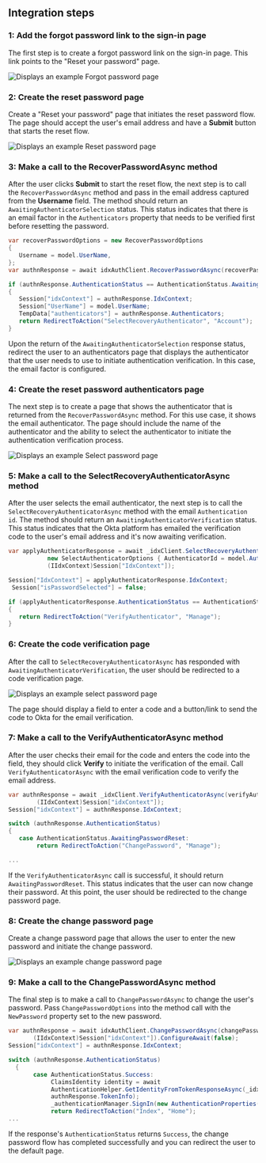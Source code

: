 ## Integration steps

### 1: Add the forgot password link to the sign-in page

The first step is to create a forgot password link on the sign-in page. This link points to the "Reset your password" page.

<div class="common-image-format">

![Displays an example Forgot password page](/img/oie-embedded-sdk/oie-embedded-sdk-use-case-pwd-recovery-screenshot-forgot.png)

</div>

### 2: Create the reset password page

Create a "Reset your password" page that initiates the reset password flow. The page should accept the user's email address and have a **Submit** button that starts the reset flow.

<div class="common-image-format">

![Displays an example Reset password page](/img/oie-embedded-sdk/oie-embedded-sdk-use-case-pwd-recovery-screenshot-reset.png)

</div>

### 3: Make a call to the RecoverPasswordAsync method

After the user clicks **Submit** to start the reset flow, the next step is to call the
`RecoverPasswordAsync` method and pass in the email address captured from the **Username** field.
The method should return an `AwaitingAuthenticatorSelection` status. This status indicates that there is an email factor in the `Authenticators` property that needs to be verified first before resetting the password.

```csharp
var recoverPasswordOptions = new RecoverPasswordOptions
{
   Username = model.UserName,
};
var authnResponse = await idxAuthClient.RecoverPasswordAsync(recoverPasswordOptions);

if (authnResponse.AuthenticationStatus == AuthenticationStatus.AwaitingAuthenticatorSelection)
{
   Session["idxContext"] = authnResponse.IdxContext;
   Session["UserName"] = model.UserName;
   TempData["authenticators"] = authnResponse.Authenticators;
   return RedirectToAction("SelectRecoveryAuthenticator", "Account");
}
```

Upon the return of the `AwaitingAuthenticatorSelection` response status, redirect the user to an authenticators page that displays the authenticator that the user needs to use to initiate authentication verification. In this case, the email factor is configured.

### 4: Create the reset password authenticators page

The next step is to create a page that shows the authenticator that is returned from
the `RecoverPasswordAsync` method. For this use case, it shows the email authenticator.
The page should include the name of the authenticator and the ability to select the
authenticator to initiate the authentication verification process.

<div class="common-image-format">

![Displays an example Select password page](/img/oie-embedded-sdk/oie-embedded-sdk-use-case-pwd-recovery-screenshot-choose-auth.png)

</div>

### 5: Make a call to the SelectRecoveryAuthenticatorAsync method

After the user selects the email authenticator, the next step is to call
the `SelectRecoveryAuthenticatorAsync` method with the email `Authentication id`.
The method should return an `AwaitingAuthenticatorVerification` status. This status indicates that the Okta platform has emailed the verification code to the user's email address and it's now awaiting verification.

```csharp
var applyAuthenticatorResponse = await _idxClient.SelectRecoveryAuthenticatorAsync(
           new SelectAuthenticatorOptions { AuthenticatorId = model.AuthenticatorId },
           (IIdxContext)Session["IdxContext"]);

Session["IdxContext"] = applyAuthenticatorResponse.IdxContext;
 Session["isPasswordSelected"] = false;

if (applyAuthenticatorResponse.AuthenticationStatus == AuthenticationStatus.AwaitingAuthenticatorVerification)
{
   return RedirectToAction("VerifyAuthenticator", "Manage");
}
```

### 6: Create the code verification page

After the call to `SelectRecoveryAuthenticatorAsync` has responded with
`AwaitingAuthenticatorVerification`, the user should be redirected to a
code verification page.

<div class="common-image-format">

![Displays an example select password page](/img/oie-embedded-sdk/oie-embedded-sdk-use-case-all-verify-email-code.png)

</div>

The page should display a field to enter a code and a button/link to send
the code to Okta for the email verification.

### 7: Make a call to the VerifyAuthenticatorAsync method

After the user checks their email for the code and enters the code into the field,
they should click **Verify** to initiate the verification of the email.
Call `VerifyAuthenticatorAsync` with the email verification code to verify the email
address.

```csharp
var authnResponse = await _idxClient.VerifyAuthenticatorAsync(verifyAuthenticatorOptions,
        (IIdxContext)Session["idxContext"]);
Session["idxContext"] = authnResponse.IdxContext;

switch (authnResponse.AuthenticationStatus)
{
   case AuthenticationStatus.AwaitingPasswordReset:
        return RedirectToAction("ChangePassword", "Manage");

...
```

If the `VerifyAuthenticatorAsync` call is successful, it should return
`AwaitingPasswordReset`. This status indicates that the user can now change their
password. At this point, the user should be redirected to the change password page.

### 8: Create the change password page

Create a change password page that allows the user to enter the
new password and initiate the change password.

<div class="common-image-format">

![Displays an example change password page](/img/oie-embedded-sdk/oie-embedded-sdk-use-case-social-sign-in-link.png)

</div>

### 9: Make a call to the ChangePasswordAsync method

The final step is to make a call to `ChangePasswordAsync` to change the
user's password. Pass `ChangePasswordOptions` into the method call with
the `NewPassword` property set to the new password.

```csharp
var authnResponse = await idxAuthClient.ChangePasswordAsync(changePasswordOptions,
       (IIdxContext)Session["idxContext"]).ConfigureAwait(false);
Session["idxContext"] = authnResponse.IdxContext;

switch (authnResponse.AuthenticationStatus)
  {
       case AuthenticationStatus.Success:
            ClaimsIdentity identity = await
            AuthenticationHelper.GetIdentityFromTokenResponseAsync(_idxClient.Configuration,
            authnResponse.TokenInfo);
            _authenticationManager.SignIn(new AuthenticationProperties(), identity);
            return RedirectToAction("Index", "Home");
...
```

If the response's `AuthenticationStatus` returns `Success`, the change password flow has
completed successfully and you can redirect the user to the default page.

